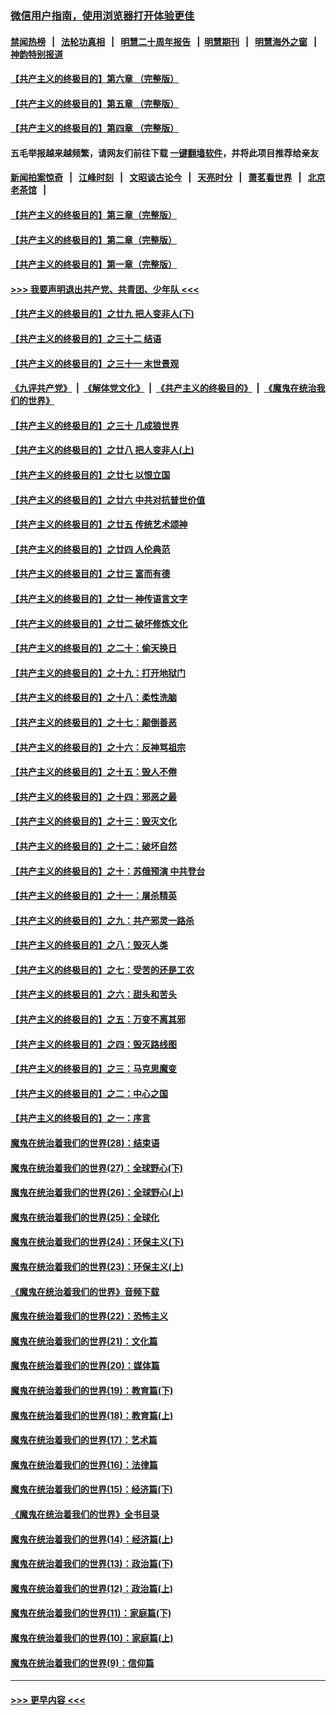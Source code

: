 ### [微信用户指南，使用浏览器打开体验更佳](https://github.com/gfw-breaker/banned-news1/blob/master/indexes/wechat-guide.md?t=0)
#### [禁闻热榜](热点新闻.md?t=0)  &nbsp;&nbsp;|&nbsp;&nbsp; [法轮功真相](https://github.com/gfw-breaker/truth/blob/master/README.md?t=0) &nbsp;&nbsp;|&nbsp;&nbsp; [明慧二十周年报告](https://github.com/gfw-breaker/mh-reports/blob/master/README.md?t=0) &nbsp;&nbsp;|&nbsp;&nbsp;[明慧期刊](https://github.com/gfw-breaker/mh-qikan) &nbsp;&nbsp;|&nbsp;&nbsp; [明慧海外之窗](https://github.com/gfw-breaker/mh-news/blob/master/README.md?t=0) &nbsp;&nbsp;|&nbsp;&nbsp; [神韵特别报道](https://github.com/gfw-breaker/mh-news/blob/master/shenyun.md?t=0)
#### [【共产主义的终极目的】第六章 （完整版）](../pages/nsc422/n11428913.md?t=02141533) 
#### [【共产主义的终极目的】第五章 （完整版）](../pages/nsc422/n11428912.md?t=02141533) 
#### [【共产主义的终极目的】第四章 （完整版）](../pages/nsc422/n11428907.md?t=02141533) 
#### 五毛举报越来越频繁，请网友们前往下载 [一键翻墙软件](https://github.com/gfw-breaker/ssr-accounts)，并将此项目推荐给亲友
#### [新闻拍案惊奇](https://github.com/gfw-breaker/banned-news1/blob/master/pages/link4.md) &nbsp;&nbsp;|&nbsp;&nbsp; [江峰时刻](https://github.com/gfw-breaker/banned-news1/blob/master/pages/link4.md) &nbsp;&nbsp;|&nbsp;&nbsp; [文昭谈古论今](https://github.com/gfw-breaker/banned-news1/blob/master/pages/link4.md) &nbsp;&nbsp;|&nbsp;&nbsp; [天亮时分](https://github.com/gfw-breaker/banned-news1/blob/master/pages/link4.md) &nbsp;&nbsp;|&nbsp;&nbsp; [萧茗看世界](https://github.com/gfw-breaker/banned-news1/blob/master/pages/link4.md) &nbsp;&nbsp;|&nbsp;&nbsp; [北京老茶馆](https://github.com/gfw-breaker/banned-news1/blob/master/pages/link4.md) &nbsp;&nbsp;|&nbsp;&nbsp; 
#### [【共产主义的终极目的】第三章（完整版）](../pages/nsc422/n11428848.md?t=02141533) 
#### [【共产主义的终极目的】第二章（完整版）](../pages/nsc422/n11428831.md?t=02141533) 
#### [【共产主义的终极目的】第一章（完整版）](../pages/nsc422/n11417651.md?t=02141533) 
#### [>>> 我要声明退出共产党、共青团、少年队 <<<](https://github.com/begood0513/goodnews/blob/master/quit/letter.md) 
#### [【共产主义的终极目的】之廿九 把人变非人(下)](../pages/nsc422/n11344140.md?t=02141533) 
#### [【共产主义的终极目的】之三十二 结语](../pages/nsc422/n11360535.md?t=02141533) 
#### [【共产主义的终极目的】之三十一 末世景观](../pages/nsc422/n11351129.md?t=02141533) 
#### [《九评共产党》](https://github.com/begood0513/9ping.md/blob/master/README.md) &nbsp;|&nbsp; [《解体党文化》](../../../../jtdwh.md/blob/master/README.md)  &nbsp;|&nbsp; [《共产主义的终极目的》](../../../../gczydzjmd.md/blob/master/README.md) &nbsp;|&nbsp; [《魔鬼在统治我们的世界》](../../../../mgztzwmdsj.md/blob/master/README.md) 
#### [【共产主义的终极目的】之三十 几成狼世界](../pages/nsc422/n11348280.md?t=02141533) 
#### [【共产主义的终极目的】之廿八 把人变非人(上)](../pages/nsc422/n11340492.md?t=02141533) 
#### [【共产主义的终极目的】之廿七 以恨立国](../pages/nsc422/n11336944.md?t=02141533) 
#### [【共产主义的终极目的】之廿六 中共对抗普世价值](../pages/nsc422/n11324785.md?t=02141533) 
#### [【共产主义的终极目的】之廿五 传统艺术颂神](../pages/nsc422/n11296396.md?t=02141533) 
#### [【共产主义的终极目的】之廿四 人伦典范](../pages/nsc422/n11296397.md?t=02141533) 
#### [【共产主义的终极目的】之廿三 富而有德](../pages/nsc422/n11283598.md?t=02141533) 
#### [【共产主义的终极目的】之廿一 神传语言文字](../pages/nsc422/n11263265.md?t=02141533) 
#### [【共产主义的终极目的】之廿二 破坏修炼文化](../pages/nsc422/n11245728.md?t=02141533) 
#### [【共产主义的终极目的】之二十：偷天换日](../pages/nsc422/n11238846.md?t=02141533) 
#### [【共产主义的终极目的】之十九：打开地狱门](../pages/nsc422/n11206376.md?t=02141533) 
#### [【共产主义的终极目的】之十八：柔性洗脑](../pages/nsc422/n11199994.md?t=02141533) 
#### [【共产主义的终极目的】之十七：颠倒善恶](../pages/nsc422/n11179782.md?t=02141533) 
#### [【共产主义的终极目的】之十六：反神骂祖宗](../pages/nsc422/n11166798.md?t=02141533) 
#### [【共产主义的终极目的】之十五：毁人不倦](../pages/nsc422/n11166792.md?t=02141533) 
#### [【共产主义的终极目的】之十四：邪恶之最](../pages/nsc422/n11150249.md?t=02141533) 
#### [【共产主义的终极目的】之十三：毁灭文化](../pages/nsc422/n11135227.md?t=02141533) 
#### [【共产主义的终极目的】之十二：破坏自然](../pages/nsc422/n11135214.md?t=02141533) 
#### [【共产主义的终极目的】之十：苏俄预演 中共登台](../pages/nsc422/n11118424.md?t=02141533) 
#### [【共产主义的终极目的】之十一：屠杀精英](../pages/nsc422/n11118442.md?t=02141533) 
#### [【共产主义的终极目的】之九：共产邪灵一路杀](../pages/nsc422/n11114139.md?t=02141533) 
#### [【共产主义的终极目的】之八：毁灭人类](../pages/nsc422/n11108503.md?t=02141533) 
#### [【共产主义的终极目的】之七：受苦的还是工农](../pages/nsc422/n11101809.md?t=02141533) 
#### [【共产主义的终极目的】之六：甜头和苦头](../pages/nsc422/n11096971.md?t=02141533) 
#### [【共产主义的终极目的】之五：万变不离其邪](../pages/nsc422/n11091285.md?t=02141533) 
#### [【共产主义的终极目的】之四：毁灭路线图](../pages/nsc422/n11086284.md?t=02141533) 
#### [【共产主义的终极目的】之三：马克思魔变](../pages/nsc422/n11061941.md?t=02141533) 
#### [【共产主义的终极目的】之二：中心之国](../pages/nsc422/n11047728.md?t=02141533) 
#### [【共产主义的终极目的】之一：序言](../pages/nsc422/n11086077.md?t=02141533) 
#### [魔鬼在统治着我们的世界(28)：结束语](../pages/nsc422/n10936246.md?t=02141533) 
#### [魔鬼在统治着我们的世界(27)：全球野心(下)](../pages/nsc422/n10928319.md?t=02141533) 
#### [魔鬼在统治着我们的世界(26)：全球野心(上)](../pages/nsc422/n10900318.md?t=02141533) 
#### [魔鬼在统治着我们的世界(25)：全球化](../pages/nsc422/n10788205.md?t=02141533) 
#### [魔鬼在统治着我们的世界(24)：环保主义(下)](../pages/nsc422/n10695307.md?t=02141533) 
#### [魔鬼在统治着我们的世界(23)：环保主义(上)](../pages/nsc422/n10688613.md?t=02141533) 
#### [《魔鬼在统治着我们的世界》音频下载](../pages/nsc422/n10635553.md?t=02141533) 
#### [魔鬼在统治着我们的世界(22)：恐怖主义](../pages/nsc422/n10614727.md?t=02141533) 
#### [魔鬼在统治着我们的世界(21)：文化篇](../pages/nsc422/n10597706.md?t=02141533) 
#### [魔鬼在统治着我们的世界(20)：媒体篇](../pages/nsc422/n10586579.md?t=02141533) 
#### [魔鬼在统治着我们的世界(19)：教育篇(下)](../pages/nsc422/n10564808.md?t=02141533) 
#### [魔鬼在统治着我们的世界(18)：教育篇(上)](../pages/nsc422/n10526970.md?t=02141533) 
#### [魔鬼在统治着我们的世界(17)：艺术篇](../pages/nsc422/n10499093.md?t=02141533) 
#### [魔鬼在统治着我们的世界(16)：法律篇](../pages/nsc422/n10485969.md?t=02141533) 
#### [魔鬼在统治着我们的世界(15)：经济篇(下)](../pages/nsc422/n10469975.md?t=02141533) 
#### [《魔鬼在统治着我们的世界》全书目录](../pages/nsc422/n10464261.md?t=02141533) 
#### [魔鬼在统治着我们的世界(14)：经济篇(上)](../pages/nsc422/n10457370.md?t=02141533) 
#### [魔鬼在统治着我们的世界(13)：政治篇(下)](../pages/nsc422/n10448270.md?t=02141533) 
#### [魔鬼在统治着我们的世界(12)：政治篇(上)](../pages/nsc422/n10444576.md?t=02141533) 
#### [魔鬼在统治着我们的世界(11)：家庭篇(下)](../pages/nsc422/n10440961.md?t=02141533) 
#### [魔鬼在统治着我们的世界(10)：家庭篇(上)](../pages/nsc422/n10435448.md?t=02141533) 
#### [魔鬼在统治着我们的世界(9)：信仰篇](../pages/nsc422/n10432159.md?t=02141533) 

----
#### [ >>> 更早内容 <<< ](../indexes/nsc422-earlier.md)

